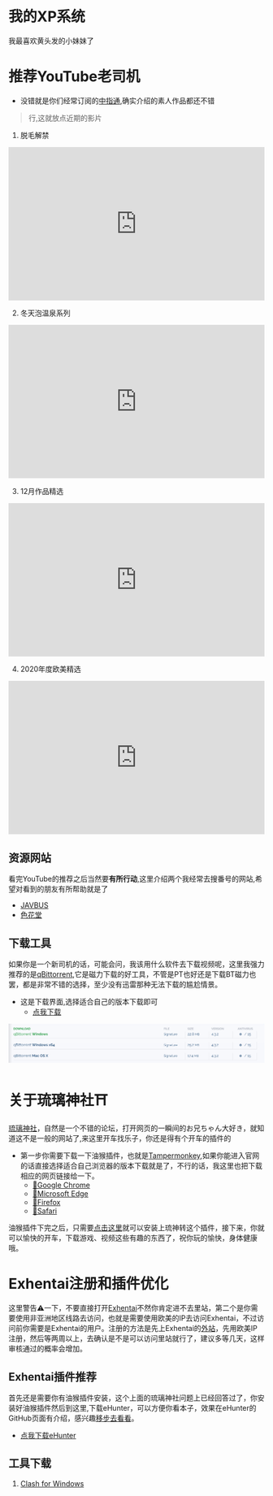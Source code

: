 # 我的XP系统

我最喜欢黄头发的小妹妹了

# 推荐YouTube老司机

- 没错就是你们经常订阅的[中指通](https://www.youtube.com/channel/UCYjB6uufPeHSwuHs8wovLjg),确实介绍的素人作品都还不错

> 行,这就放点近期的影片
1. 脱毛解禁

<div style="position: relative; padding: 30% 45%;">
<iframe style="position: absolute; width: 100%; height: 100%; left: 0; top: 0;" src="https://www.youtube.com/embed/Z2Vv-sKBVUM" frameborder="no" scrolling="no"></iframe>
</div>

2. 冬天泡温泉系列

<div style="position: relative; padding: 30% 45%;">
<iframe style="position: absolute; width: 100%; height: 100%; left: 0; top: 0;" src="https://www.youtube.com/embed/JNRoz8S5qWA" frameborder="no" scrolling="no"></iframe>
</div>


3. 12月作品精选

<div style="position: relative; padding: 30% 45%;">
<iframe style="position: absolute; width: 100%; height: 100%; left: 0; top: 0;" src="https://www.youtube.com/embed/OxR9A6ziwBU" frameborder="no" scrolling="no"></iframe>
</div>

4. 2020年度欧美精选

<div style="position: relative; padding: 30% 45%;">
<iframe style="position: absolute; width: 100%; height: 100%; left: 0; top: 0;" src="https://www.youtube.com/embed/Zg7p_L1ha44" frameborder="no" scrolling="no"></iframe>
</div>


## 资源网站

看完YouTube的推荐之后当然要**有所行动**,这里介绍两个我经常去搜番号的网站,希望对看到的朋友有所帮助就是了

- [JAVBUS](https://www.javbus.com/)
- [色花堂](https://www.sehuatang.net/index.php)

##  下载工具

如果你是一个新司机的话，可能会问，我该用什么软件去下载视频呢，这里我强力推荐的是[qBittorrent](https://www.qbittorrent.org/),它是磁力下载的好工具，不管是PT也好还是下载BT磁力也罢，都是非常不错的选择，至少没有迅雷那种无法下载的尴尬情景。



- 这是下载界面,选择适合自己的版本下载即可
  - [点我下载](https://www.fosshub.com/qBittorrent.html)

![image](../images/download.png)

# 关于琉璃神社⛩

[琉璃神社](https://www.liuli.app/)，自然是一个不错的论坛，打开网页的一瞬间的お兄ちゃん大好き，就知道这不是一般的网站了,来这里开车找乐子，你还是得有个开车的插件的

- 第一步你需要下载一下油猴插件，也就是[Tampermonkey](https://www.tampermonkey.net/),如果你能进入官网的话直接选择适合自己浏览器的版本下载就是了，不行的话，我这里也把下载相应的网页链接给一下。
  - [🔗Google Chrome](https://chrome.google.com/webstore/detail/tampermonkey/dhdgffkkebhmkfjojejmpbldmpobfkfo)
  - [🔗Microsoft Edge](https://microsoftedge.microsoft.com/addons/detail/tampermonkey/iikmkjmpaadaobahmlepeloendndfphd)
  - [🔗Firefox](https://addons.mozilla.org/en-US/firefox/addon/tampermonkey/)
  - [🔗Safari](https://apps.apple.com/us/app/tampermonkey/id1482490089)

油猴插件下完之后，只需要[点击这里](https://github.com/hoothin/UserScripts/raw/master/HacgGodTurn/HacgGodTurn.user.js)就可以安装上琉神转这个插件，接下来，你就可以愉快的开车，下载游戏、视频这些有趣的东西了，祝你玩的愉快，身体健康哦。

# Exhentai注册和插件优化

这里警告⚠一下，不要直接打开[Exhentai](https://exhentai.org/)不然你肯定进不去里站，第二个是你需要使用非亚洲地区线路去访问，也就是需要使用欧美的IP去访问Exhentai，不过访问前你需要是Exhentai的用户。注册的方法是先上Exhentai的[外站](http://e-hentai.org/)，先用欧美IP注册，然后等两周以上，去确认是不是可以访问里站就行了，建议多等几天，这样审核通过的概率会增加。



## Exhentai插件推荐

首先还是需要你有油猴插件安装，这个上面的琉璃神社问题上已经回答过了，你安装好油猴插件然后到这里,下载eHunter，可以方便你看本子，效果在eHunter的GitHub页面有介绍，感兴趣[移步去看看](https://github.com/hanFengSan/eHunter)。 

- [点我下载eHunter](https://openuserjs.org/scripts/alexchen/eHunter)



## 工具下载

1. [Clash for Windows](http://yxh0.github.io/file/exe/Clash.for.Windows.Setup.0.15.10.exe)

